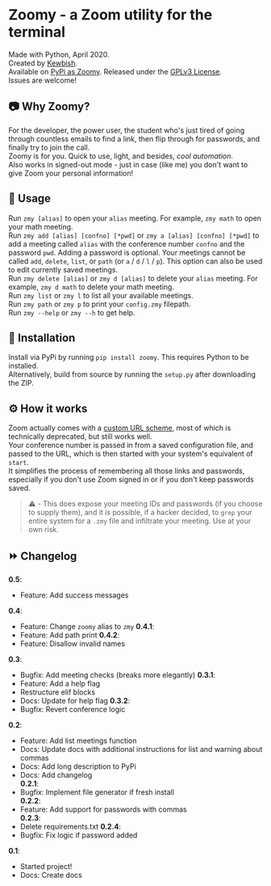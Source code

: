 # Zoomy - a Zoom utility for the terminal
Made with Python, April 2020.  
Created by [Kewbish](https://kewbish.github.io).  
Available on [PyPi as Zoomy](https://pypi.org/project/zoomy/).
Released under the [GPLv3 License](https://www.gnu.org/licenses/gpl-3.0.en.html).  
Issues are welcome!  

## :camera: Why Zoomy?
For the developer, the power user, the student who's just tired of going through countless emails to find a link, then flip through for passwords, and finally try to join the call.  
Zoomy is for you. Quick to use, light, and besides, *cool automation*.  
Also works in signed-out mode - just in case (like me) you don't want to give Zoom your personal information!  

## :movie_camera: Usage
Run `zmy [alias]` to open your `alias` meeting. For example, `zmy math` to open your math meeting.  
Run `zmy add [alias] [confno] [*pwd]` or `zmy a [alias] [confno] [*pwd]` to add a meeting called `alias` with the conference number `confno` and the password `pwd`. Adding a password is optional. Your meetings cannot be called `add`, `delete`, `list`, or `path` (or `a` / `d` / `l` / `p`). This option can also be used to edit currently saved meetings.  
Run `zmy delete [alias]` or `zmy d [alias]` to delete your `alias` meeting. For example, `zmy d math` to delete your math meeting.  
Run `zmy list` or `zmy l` to list all your available meetings.  
Run `zmy path` or `zmy p` to print your `config.zmy` filepath.  
Run `zmy --help` or `zmy --h` to get help.    

## :wrench: Installation
Install via PyPi by running `pip install zoomy`. This requires Python to be installed.  
Alternatively, build from source by running the `setup.py` after downloading the ZIP.  

## :gear: How it works
Zoom actually comes with a [custom URL scheme](https://medium.com/zoom-developer-blog/zoom-url-schemes-748b95fd9205), most of which is technically deprecated, but still works well.  
Your conference number is passed in from a saved configuration file, and passed to the URL, which is then started with your system's equivalent of `start`.  
It simplifies the process of remembering all those links and passwords, especially if you don't use Zoom signed in or if you don't keep passwords saved.  

> :warning: - This does expose your meeting IDs and passwords (if you choose to supply them), and it *is* possible, if a hacker decided, to `grep` your entire system for a `.zmy` file and infiltrate your meeting. Use at your own risk.  

## :fast_forward: Changelog
**0.5**:
- Feature: Add success messages

**0.4**:
- Feature: Change `zoomy` alias to `zmy`
**0.4.1**:
- Feature: Add path print
**0.4.2**:
- Feature: Disallow invalid names

**0.3**:
- Bugfix: Add meeting checks (breaks more elegantly)
**0.3.1**:
- Feature: Add a help flag
- Restructure elif blocks
- Docs: Update for help flag
**0.3.2**:
- Bugfix: Revert conference logic

**0.2**:   
- Feature: Add list meetings function  
- Docs: Update docs with additional instructions for list and warning about commas  
- Docs: Add long description to PyPi  
- Docs: Add changelog  
**0.2.1**:  
- Bugfix: Implement file generator if fresh install  
**0.2.2**:  
- Feature: Add support for passwords with commas  
**0.2.3**:
- Delete requirements.txt
**0.2.4**:
- Bugfix: Fix logic if password added

**0.1**:
- Started project!
- Docs: Create docs
